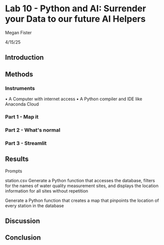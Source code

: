 # Lab 10 - Python and AI: Surrender your Data to our future AI Helpers

Megan Fister

4/15/25

## Introduction

## Methods
### Instruments
• A Computer with internet access
• A Python compiler and IDE like Anaconda Cloud

### Part 1 - Map it

### Part 2 - What's normal

### Part 3 - Streamlit

## Results
Prompts

station.csv
Generate a Python function that accesses the database, filters for the names of water quality measurement sites, and displays the location information for all sites without repetition  

Generate a Python function that creates a map that pinpoints the location of every station in the database



## Discussion

## Conclusion
